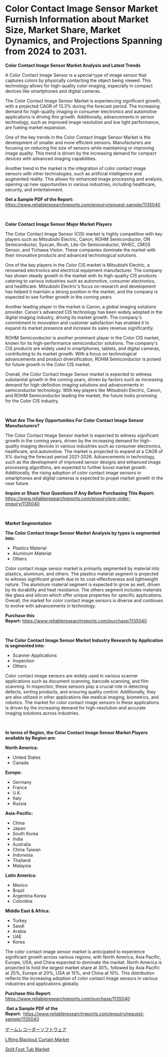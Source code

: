 <p><h1>Color Contact Image Sensor Market Furnish Information about Market Size, Market Share, Market Dynamics, and Projections Spanning from 2024 to 2031.</h1></p><p><strong>Color Contact Image Sensor Market Analysis and Latest Trends</strong></p>
<p><p>A Color Contact Image Sensor is a special type of image sensor that captures colors by physically contacting the object being viewed. This technology allows for high-quality color imaging, especially in compact devices like smartphones and digital cameras.</p><p>The Color Contact Image Sensor Market is experiencing significant growth, with a projected CAGR of 13.3% during the forecast period. The increasing demand for high-quality imaging in consumer electronics and automotive applications is driving this growth. Additionally, advancements in sensor technology, such as improved image resolution and low light performance, are fueling market expansion.</p><p>One of the key trends in the Color Contact Image Sensor Market is the development of smaller and more efficient sensors. Manufacturers are focusing on reducing the size of sensors while maintaining or improving image quality. This trend is driven by the increasing demand for compact devices with advanced imaging capabilities.</p><p>Another trend in the market is the integration of color contact image sensors with other technologies, such as artificial intelligence and augmented reality. This allows for enhanced image processing and analysis, opening up new opportunities in various industries, including healthcare, security, and entertainment.</p></p>
<p><strong>Get a Sample PDF of the Report:&nbsp;</strong> <a href="https://www.reliableresearchreports.com/enquiry/request-sample/1135040">https://www.reliableresearchreports.com/enquiry/request-sample/1135040</a></p>
<p>&nbsp;</p>
<p><strong>Color Contact Image Sensor Major Market Players</strong></p>
<p><p>The Color Contact Image Sensor (CIS) market is highly competitive with key players such as Mitsubishi Electric, Canon, ROHM Semiconductor, ON Semiconductor, Syscan, Ricoh, Lite-On Semiconductor, WHEC, CMOS Sensor, and Tichawa Vision. These companies dominate the market with their innovative products and advanced technological solutions.</p><p>One of the key players in the Color CIS market is Mitsubishi Electric, a renowned electronics and electrical equipment manufacturer. The company has shown steady growth in the market with its high-quality CIS products catering to various industries such as automotive, consumer electronics, and healthcare. Mitsubishi Electric's focus on research and development has helped it maintain a strong position in the market, and the company is expected to see further growth in the coming years.</p><p>Another leading player in the market is Canon, a global imaging solutions provider. Canon's advanced CIS technology has been widely adopted in the digital imaging industry, driving its market growth. The company's commitment to innovation and customer satisfaction has enabled it to expand its market presence and increase its sales revenue significantly.</p><p>ROHM Semiconductor is another prominent player in the Color CIS market, known for its high-performance semiconductor solutions. The company's CIS products are widely used in smartphones, tablets, and digital cameras, contributing to its market growth. With a focus on technological advancements and product diversification, ROHM Semiconductor is poised for future growth in the Color CIS market.</p><p>Overall, the Color Contact Image Sensor market is expected to witness substantial growth in the coming years, driven by factors such as increasing demand for high-definition imaging solutions and advancements in semiconductor technology. With key players like Mitsubishi Electric, Canon, and ROHM Semiconductor leading the market, the future looks promising for the Color CIS industry.</p></p>
<p>&nbsp;</p>
<p><strong>What Are The Key Opportunities For Color Contact Image Sensor Manufacturers?</strong></p>
<p><p>The Color Contact Image Sensor market is expected to witness significant growth in the coming years, driven by the increasing demand for high-quality imaging devices in various industries such as consumer electronics, healthcare, and automotive. The market is projected to expand at a CAGR of X% during the forecast period 2021-2026. Advancements in technology, such as the development of improved sensor designs and enhanced image processing algorithms, are expected to further boost market growth. Additionally, the rising adoption of color contact image sensors in smartphones and digital cameras is expected to propel market growth in the near future.</p></p>
<p><strong>Inquire or Share Your Questions If Any Before Purchasing This Report:</strong> <a href="https://www.reliableresearchreports.com/enquiry/pre-order-enquiry/1135040">https://www.reliableresearchreports.com/enquiry/pre-order-enquiry/1135040</a></p>
<p>&nbsp;</p>
<p><strong>Market Segmentation</strong></p>
<p><strong>The Color Contact Image Sensor Market Analysis by types is segmented into:</strong></p>
<p><ul><li>Plastics Material</li><li>Aluminum Material</li><li>Others</li></ul></p>
<p><p>Color contact image sensor market is primarily segmented by material into plastics, aluminum, and others. The plastics material segment is projected to witness significant growth due to its cost-effectiveness and lightweight nature. The aluminum material segment is expected to grow as well, driven by its durability and heat resistance. The others segment includes materials like glass and silicon which offer unique properties for specific applications. Overall, the market for color contact image sensors is diverse and continues to evolve with advancements in technology.</p></p>
<p><strong>Purchase this Report:&nbsp;</strong><a href="https://www.reliableresearchreports.com/purchase/1135040">https://www.reliableresearchreports.com/purchase/1135040</a></p>
<p>&nbsp;</p>
<p><strong>The Color Contact Image Sensor Market Industry Research by Application is segmented into:</strong></p>
<p><ul><li>Scanner Applications</li><li>Inspection</li><li>Others</li></ul></p>
<p><p>Color contact image sensors are widely used in various scanner applications such as document scanning, barcode scanning, and film scanning. In inspection, these sensors play a crucial role in detecting defects, sorting products, and ensuring quality control. Additionally, they are also utilized in other applications like medical imaging, biometrics, and robotics. The market for color contact image sensors in these applications is driven by the increasing demand for high-resolution and accurate imaging solutions across industries.</p></p>
<p>&nbsp;</p>
<p><strong>In terms of Region, the Color Contact Image Sensor Market Players available by Region are:</strong></p>
<p>
    <p> <strong> North America: </strong>
        <ul>
            <li>United States</li>
            <li>Canada</li>
        </ul>
        </p> 
    <p> <strong> Europe: </strong>
        <ul>
            <li>Germany</li>
            <li>France</li>
            <li>U.K.</li>
            <li>Italy</li>
            <li>Russia</li>
        </ul>
        </p> 
    <p> <strong> Asia-Pacific: </strong>
        <ul>
            <li>China</li>
            <li>Japan</li>
            <li>South Korea</li>
            <li>India</li>
            <li>Australia</li>
            <li>China Taiwan</li>
            <li>Indonesia</li>
            <li>Thailand</li>
            <li>Malaysia</li>
        </ul>
        </p> 
    <p> <strong> Latin America: </strong>
        <ul>
            <li>Mexico</li>
            <li>Brazil</li>
            <li>Argentina Korea</li>
            <li>Colombia</li>
        </ul>
        </p> 
    <p> <strong> Middle East & Africa: </strong>
        <ul>
            <li>Turkey</li>
            <li>Saudi</li>
            <li>Arabia</li>
            <li>UAE</li>
            <li>Korea</li>
        </ul>
    </p>
    </p>
<p><p>The color contact image sensor market is anticipated to experience significant growth across various regions, with North America, Asia Pacific, Europe, USA, and China expected to dominate the market. North America is projected to hold the largest market share at 30%, followed by Asia Pacific at 25%, Europe at 20%, USA at 15%, and China at 10%. This distribution reflects the increasing adoption of color contact image sensors in various industries and applications globally.</p></p>
<p><strong>Purchase this Report: </strong><a href="https://www.reliableresearchreports.com/purchase/1135040">https://www.reliableresearchreports.com/purchase/1135040</a></p>
<p>&nbsp;<strong>Get a Sample PDF of the Report:&nbsp;&nbsp;</strong><a href="https://www.reliableresearchreports.com/enquiry/request-sample/1135040">https://www.reliableresearchreports.com/enquiry/request-sample/1135040</a></p>
<p><strong></strong></p>
<p><p><a href="https://github.com/oafhukehf4709715/Market-Research-Report-List-1/blob/main/13725419653.md">ゲームレコーダーソフトウェア</a></p><p><a href="https://github.com/guneycigdem35/Market-Research-Report-List-2/blob/main/lifting-blackout-curtain-market.md">Lifting Blackout Curtain Market</a></p><p><a href="https://github.com/Paul14Anderson63/Market-Research-Report-List-3/blob/main/split-foot-tub-market.md">Split Foot Tub Market</a></p></p>